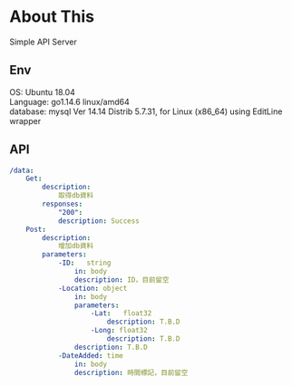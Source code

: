 # About This

Simple API Server 

## Env

OS: Ubuntu 18.04  
Language: go1.14.6 linux/amd64  
database: mysql Ver 14.14 Distrib 5.7.31, for Linux (x86_64) using  EditLine wrapper  

## API

```YAML
/data:
    Get:
        description: 
            取得db資料
        responses:
            "200":
            description: Success
    Post:
        description:
            增加db資料
        parameters:
            -ID:   string
                in: body
                description: ID，目前留空
            -Location: object
                in: body
                parameters:
                    -Lat:   float32
                        description: T.B.D
                    -Long: float32
                        description: T.B.D
                description: T.B.D
            -DateAdded: time
                in: body
                description: 時間標記，目前留空
```
